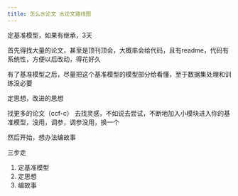 ```yaml
---
title: 怎么水论文 水论文路线图
---
```


定基准模型，如果有继承，3天

首先得找大量的论文，甚至是顶刊顶会，大概率会给代码，且有readme，代码有系统性，方便以后改动，得花好久



有了基准模型之后，尽量把这个基准模型的模型部分给看懂，至于数据集处理和训练没必要



定思想，改进的思想

找更多的论文（ccf-c） 去找灵感，不如说去尝试，不断地加入小模块进入你的基准模型，没用，调参，调参没用，换一个



然后开始，想办法编故事



三步走 

1. 定基准模型
2. 定思想
3. 编故事 